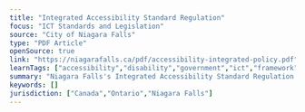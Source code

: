 ```yaml
---
title: "Integrated Accessibility Standard Regulation"
focus: "ICT Standards and Legislation"
source: "City of Niagara Falls"
type: "PDF Article"
openSource: true
link: "https://niagarafalls.ca/pdf/accessibility-integrated-policy.pdf"
learnTags: ["accessibility","disability","government","ict","framework","fairness","canadianLandscape","regulation"]
summary: "Niagara Falls's Integrated Accessibility Standard Regulation."
keywords: []
jurisdiction: ["Canada","Ontario","Niagara Falls"]
---
```

